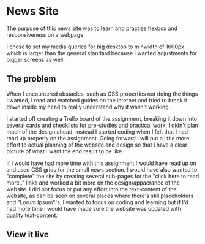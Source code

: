 # News Site

The purpose of this news site was to learn and practise flexbox and responsiveness on a webpage.

I chose to set my media queries for big desktop to minwidth of 1600px which is larger than the general standard because I wanted adjustments for bigger screens as well. 


## The problem

When I encountered obstacles, such as CSS properties not doing the things I wanted, I read and watched guides on the internet and tried to break it down inside my head to really understand why it wasn't working.

I started off creating a Trello board of the assignment, breaking it down into several cards and checklists for pre-studies and practical work. I didn't plan much of the design ahead, instead I started coding when I felt that I had read up properly on the assignment. Going forward I will put a little more effort to actual planning of the website and design so that I have a clear picture of what I want the end result to be like.


If I would have had more time with this assignment I would have read up on and used CSS grids for the small news section. I would have also wanted to "complete" the site by creating several sub-pages for the "click here to read more.." links and worked a bit more on the design/appaerance of the website. I did not focus or put any effort into the text-content of the website, as can be seen on several places where there's still placeholders and "Lorum Ipsum"'s. I wanted to focus on coding and learning but if I'd had more time I would have made sure the website was updated with quality text-content.


## View it live

